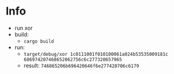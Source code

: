 # Info
- run xor
- build:
  - `cargo build`
- run:
  - `target/debug/xor 1c0111001f010100061a024b53535009181c 686974207468652062756c6c277320657965`
  - result: `746865206b696420646f6e277420706c6179`

